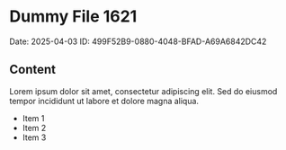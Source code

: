 # Dummy File 1621

Date: 2025-04-03
ID: 499F52B9-0880-4048-BFAD-A69A6842DC42

## Content

Lorem ipsum dolor sit amet, consectetur adipiscing elit.
Sed do eiusmod tempor incididunt ut labore et dolore magna aliqua.

* Item 1
* Item 2
* Item 3


